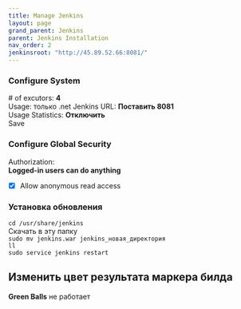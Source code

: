 ```yaml
---
title: Manage Jenkins
layout: page
grand_parent: Jenkins
parent: Jenkins Installation
nav_order: 2
jenkinsroot: "http://45.89.52.66:8081/"
---
```

### Configure System
\# of excutors: **4**  
Usage: только .net
Jenkins URL: **Поставить 8081**  
Usage Statistics: **Отключить**  
Save  
### Configure Global Security
Authorization:  
**Logged-in users can do anything**  
- [x] Allow anonymous read access  

### Установка обновления
`cd /usr/share/jenkins`  
Скачать в эту папку  
`sudo mv jenkins.war jenkins_новая_директория`  
`ll`  
`sudo service jenkins restart`  

## Изменить цвет результата маркера билда
**Green Balls** не работает  

